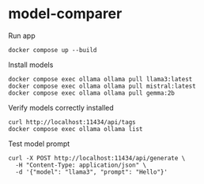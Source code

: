 # model-comparer

Run app
```
docker compose up --build
```

Install models
```
docker compose exec ollama ollama pull llama3:latest
docker compose exec ollama ollama pull mistral:latest
docker compose exec ollama ollama pull gemma:2b
```

Verify models correctly installed
```
curl http://localhost:11434/api/tags
docker compose exec ollama ollama list
```

Test model prompt
```
curl -X POST http://localhost:11434/api/generate \
  -H "Content-Type: application/json" \
  -d '{"model": "llama3", "prompt": "Hello"}'
```
